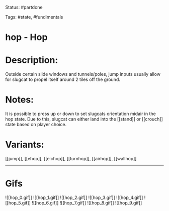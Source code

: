 Status: #partdone 

Tags: #state, #fundimentals

# hop - Hop
# Description:
Outside certain slide windows and tunnels/poles, jump inputs usually allow for slugcat to propel itself around 2 tiles off the ground.

# Notes:
It is possible to press up or down to set slugcats orientation midair in the hop state. Due to this, slugcat can either land into the [[stand]] or [[crouch]] state based on player choice.

# Variants:
[[jump]], [[ehop]], [[eichop]], [[turnhop]], [[airhop]], [[wallhop]]

___
# Gifs
![[hop_0.gif]]
![[hop_1.gif]]
![[hop_2.gif]]
![[hop_3.gif]]
![[hop_4.gif]]
![[hop_5.gif]]
![[hop_6.gif]]
![[hop_7.gif]]
![[hop_8.gif]]
![[hop_9.gif]]